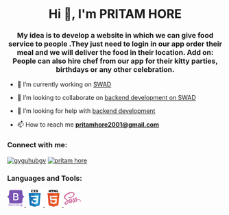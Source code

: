 
<h1 align="center">Hi 👋, I'm PRITAM HORE</h1>
<h3 align="center">My idea is to develop a website in which we can give food service to people .They just need to login in our app order their meal and we will deliver the food in their location. Add on: People can also hire chef from our app for their kitty parties, birthdays or any other celebration.</h3>

- 🔭 I’m currently working on [SWAD](https://github.com/viv14092000/swad)

- 👯 I’m looking to collaborate on [backend development on SWAD](https://github.com/viv14092000/swad)

- 🤝 I’m looking for help with [backend development](https://github.com/viv14092000/swad)

- 📫 How to reach me **pritamhore2001@gmail.com**

<h3 align="left">Connect with me:</h3>
<p align="left">
<a href="https://twitter.com/gyguhubgv" target="blank"><img align="center" src="https://raw.githubusercontent.com/rahuldkjain/github-profile-readme-generator/master/src/images/icons/Social/twitter.svg" alt="gyguhubgv" height="30" width="40" /></a>
<a href="https://linkedin.com/in/pritam hore" target="blank"><img align="center" src="https://raw.githubusercontent.com/rahuldkjain/github-profile-readme-generator/master/src/images/icons/Social/linked-in-alt.svg" alt="pritam hore" height="30" width="40" /></a>
</p>

<h3 align="left">Languages and Tools:</h3>
<p align="left"> <a href="https://getbootstrap.com" target="_blank" rel="noreferrer"> <img src="https://raw.githubusercontent.com/devicons/devicon/master/icons/bootstrap/bootstrap-plain-wordmark.svg" alt="bootstrap" width="40" height="40"/> </a> <a href="https://www.w3schools.com/css/" target="_blank" rel="noreferrer"> <img src="https://raw.githubusercontent.com/devicons/devicon/master/icons/css3/css3-original-wordmark.svg" alt="css3" width="40" height="40"/> </a> <a href="https://www.w3.org/html/" target="_blank" rel="noreferrer"> <img src="https://raw.githubusercontent.com/devicons/devicon/master/icons/html5/html5-original-wordmark.svg" alt="html5" width="40" height="40"/> </a> <a href="https://sass-lang.com" target="_blank" rel="noreferrer"> <img src="https://raw.githubusercontent.com/devicons/devicon/master/icons/sass/sass-original.svg" alt="sass" width="40" height="40"/> </a> </p>
 
